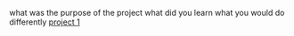 what was the purpose of the project
what did you learn
what you would do differently
[project 1](file:///Users/cathy/Desktop/558/project%201/project-1.html)
